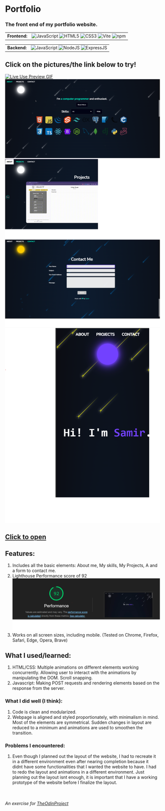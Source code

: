 # Portfolio

### The front end of my portfolio website.

<table>
  <td align="center"><b>Frontend:</b></td>
  <td> 
    <img title="JavaScript" src="https://cdn.jsdelivr.net/gh/devicons/devicon/icons/javascript/javascript-plain.svg" width="40" height="40" alt="JavaScript" />
    <img title="HTML5" src="https://cdn.jsdelivr.net/gh/devicons/devicon/icons/html5/html5-original.svg" width="40" height="40" alt="HTML5" />
    <img title="CSS3" src="https://cdn.jsdelivr.net/gh/devicons/devicon/icons/css3/css3-plain.svg" width="40" height="40" alt="CSS3" />
    <img title="Vite" src="https://upload.wikimedia.org/wikipedia/commons/thumb/f/f1/Vitejs-logo.svg/1039px-Vitejs-logo.svg.png" width="40" height="40" alt="Vite" />
    <img title="npm" src="https://cdn.jsdelivr.net/gh/devicons/devicon/icons/npm/npm-original-wordmark.svg" width="40" height="40" alt="npm" />
  </td>
</table>
<table>
  <td align="center"><b>Backend:</b></td>
  <td> 
    <img title="JavaScript" src="https://cdn.jsdelivr.net/gh/devicons/devicon/icons/javascript/javascript-plain.svg" width="40" height="40" alt="JavaScript" />
    <img title="NodeJS" src="https://cdn.jsdelivr.net/gh/devicons/devicon/icons/nodejs/nodejs-original.svg" width="40" height="40" alt="NodeJS" />
    <img title="Express" src="https://cdn.jsdelivr.net/gh/devicons/devicon/icons/express/express-original.svg" width="40" height="40" alt="ExpressJS" />
  </td>
</table>

## **Click on the pictures/the link below to try!**

<a href="https://samirkabra.me"><img src="preview/live-use.gif" alt="Live Use Preview GIF" title="Click Me!"></a>
<a href="https://samirkabra.me"><img src="preview/about.png" alt="Layout Preview" title="Click Me!"></a>
<a href="https://samirkabra.me"><img src="preview/projects.png" alt="Layout Preview" title="Click Me!"></a>
<a href="https://samirkabra.me"><img src="preview/contact.png" alt="Layout Preview" title="Click Me!"></a>
<a href="https://samirkabra.me"><img src="preview/phone.png" alt="Layout Preview" title="Click Me!"></a>

## [Click to open](https://samirkabra.me)

## Features:

1. Includes all the basic elements: About me, My skills, My Projects, A and a form to contact me.
2. Lighthouse Performance score of 92
   <img src="preview/lighthouse.png" alt="Lighthouse performance score">
3. Works on all screen sizes, including mobile. (Tested on Chrome, Firefox, Safari, Edge, Opera, Brave)

## What I used/learned:

1. HTML/CSS: Multiple animations on different elements working concurrently. Allowing user to interact with the animations by manipulating the DOM. Scroll snapping.
2. Javascript: Making POST requests and rendering elements based on the response from the server.

### What I did well (I think):

1. Code is clean and modularized.
2. Webpage is aligned and styled proportionately, with minimalism in mind. Most of the elements are symmetrical. Sudden changes in layout are reduced to a minimum and animations are used to smoothen the transition.

### Problems I encountered:

1. Even though I planned out the layout of the website, I had to recreate it in a different environment even after nearing completion because it didnt have some functionalities that I wanted the website to have. I had to redo the layout and animations in a different environment. Just planning out the layout isnt enough, it is important that I have a working prototype of the website before I finalize the layout.

<br>

###### An exercise for [TheOdinProject](theodinproject.com)
